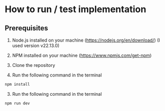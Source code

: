 # How to run / test implementation

## Prerequisites
1. Node.js installed on your machine (https://nodejs.org/en/download/) (I used version v22.13.0)
2. NPM installed on your machine (https://www.npmjs.com/get-npm)


1. Clone the repository
2. Run the following command in the terminal
```bash
npm install
```
3. Run the following command in the terminal
```bash
npm run dev
```